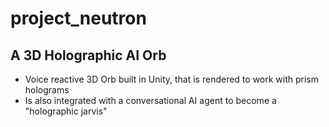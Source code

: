 # project_neutron
## A 3D Holographic AI Orb 
- Voice reactive 3D Orb built in Unity, that is rendered to work with prism holograms
- Is also integrated with a conversational AI agent to become a "holographic jarvis"
